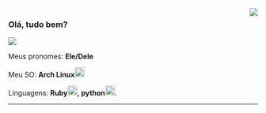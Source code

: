 <img align='right' src="https://github-readme-stats.vercel.app/api?username=ina-lol&show_icons=true&theme=github_dark&cache_seconds=2300">

### Olá, tudo bem?

<img src="https://img.shields.io/static/v1?label=Overview&message=Ina&color=0D1117&style=for-the-badge&logo=GitHub">

<p>

Meus pronomes: **Ele/Dele**  
  
Meu SO: **Arch Linux<img src="https://cdn.jsdelivr.net/gh/devicons/devicon/icons/linux/linux-original.svg" height=20 width=20/>**<br/>
  
Linguagens: **Ruby<img src="https://cdn.jsdelivr.net/gh/devicons/devicon/icons/ruby/ruby-original.svg" height=20 width=20/>, python<img src="https://cdn.jsdelivr.net/gh/devicons/devicon/icons/python/python-original.svg" height=20 width=20/>**.


</p>
<hr>
